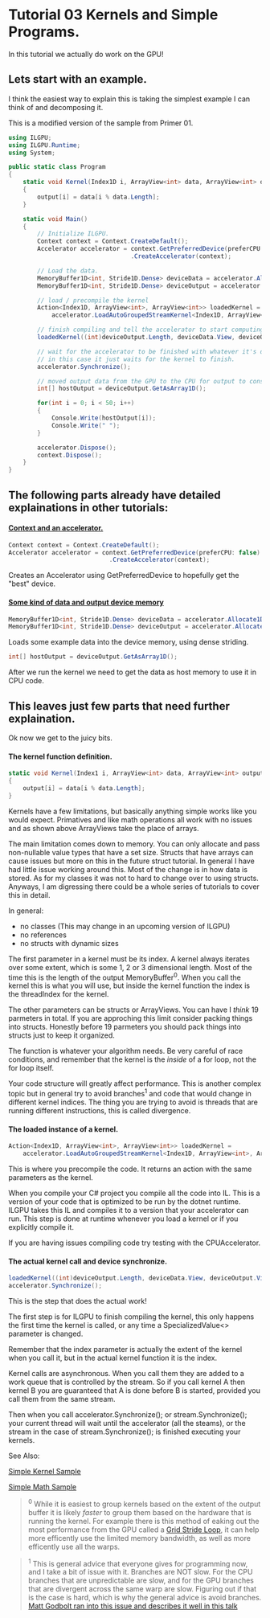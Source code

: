 ﻿---
layout: wiki
---

# Tutorial 03 Kernels and Simple Programs.
In this tutorial we actually do work on the GPU! 

## Lets start with an example.
I think the easiest way to explain this is taking the simplest example I can think of and decomposing it. 

This is a modified version of the sample from Primer 01.
```C#
using ILGPU;
using ILGPU.Runtime;
using System;

public static class Program
{
    static void Kernel(Index1D i, ArrayView<int> data, ArrayView<int> output)
    {
        output[i] = data[i % data.Length];
    }

    static void Main()
    {
        // Initialize ILGPU.
        Context context = Context.CreateDefault();
        Accelerator accelerator = context.GetPreferredDevice(preferCPU: false)
                                  .CreateAccelerator(context);

        // Load the data.
        MemoryBuffer1D<int, Stride1D.Dense> deviceData = accelerator.Allocate1D(new int[] { 0, 1, 2, 3, 4, 5, 6, 7, 8, 9 });
        MemoryBuffer1D<int, Stride1D.Dense> deviceOutput = accelerator.Allocate1D<int>(10_000);

        // load / precompile the kernel
        Action<Index1D, ArrayView<int>, ArrayView<int>> loadedKernel = 
            accelerator.LoadAutoGroupedStreamKernel<Index1D, ArrayView<int>, ArrayView<int>>(Kernel);

        // finish compiling and tell the accelerator to start computing the kernel
        loadedKernel((int)deviceOutput.Length, deviceData.View, deviceOutput.View);

        // wait for the accelerator to be finished with whatever it's doing
        // in this case it just waits for the kernel to finish.
        accelerator.Synchronize();

        // moved output data from the GPU to the CPU for output to console
        int[] hostOutput = deviceOutput.GetAsArray1D();

        for(int i = 0; i < 50; i++)
        {
            Console.Write(hostOutput[i]);
            Console.Write(" ");
        }

        accelerator.Dispose();
        context.Dispose();
    }
}
```

## The following parts already have detailed explainations in other tutorials:

#### [Context and an accelerator.](Tutorial_01.md)
```C#
Context context = Context.CreateDefault();
Accelerator accelerator = context.GetPreferredDevice(preferCPU: false)
                            .CreateAccelerator(context);
```
Creates an Accelerator using GetPreferredDevice to hopefully get the "best" device.

#### [Some kind of data and output device memory](Tutorial_02.md)
```C#
MemoryBuffer1D<int, Stride1D.Dense> deviceData = accelerator.Allocate1D(new int[] { 0, 1, 2, 4, 5, 6, 7, 8, 9 });
MemoryBuffer1D<int, Stride1D.Dense> deviceOutput = accelerator.Allocate1D<int>(10_000);
```

Loads some example data into the device memory, using dense striding.

```C#
int[] hostOutput = deviceOutput.GetAsArray1D();
```

After we run the kernel we need to get the data as host memory to use it in CPU code.

## This leaves just few parts that need further explaination.
Ok now we get to the juicy bits.

#### The kernel function definition.
```C#
static void Kernel(Index1 i, ArrayView<int> data, ArrayView<int> output)
{
    output[i] = data[i % data.Length];
}
```
Kernels have a few limitations, but basically anything simple works like you would expect.
Primatives and like math operations all work with no issues and as shown above ArrayViews 
take the place of arrays.

The main limitation comes down to memory. You can only allocate and pass non-nullable value 
types that have a set size. Structs that have arrays can cause issues but more on this in 
the future struct tutorial. In general I have had little issue working around this. Most 
of the change is in how data is stored. As for my classes it was not to hard to change 
over to using structs. Anyways, I am digressing there could be a whole series of tutorials
to cover this in detail.

In general:

* no classes (This may change in an upcoming version of ILGPU)
* no references
* no structs with dynamic sizes

The first parameter in a kernel must be its index. A kernel always iterates over some extent, which
is some 1, 2 or 3 dimensional length. Most of the time this is the length of the output MemoryBuffer<sup>0</sup>.
When you call the kernel this is what you will use, but inside the kernel function the index is the 
threadIndex for the kernel.

The other parameters can be structs or ArrayViews. You can have I *think* 19 parmeters in total. If you 
are approching this limit consider packing things into structs. Honestly before 19 parmeters you should pack things
into structs just to keep it organized. 

The function is whatever your algorithm needs. Be very careful of race conditions, and remember that the kernel is the *inside* of a for loop,
not the for loop itself.

Your code structure will greatly affect performance. This is another complex topic but in general 
try to avoid branches<sup>1</sup> and code that would change in different kernel indices. The thing you are trying 
to avoid is threads that are running different instructions, this is called divergence.

#### The loaded instance of a kernel.
```C#
Action<Index1D, ArrayView<int>, ArrayView<int>> loadedKernel = 
    accelerator.LoadAutoGroupedStreamKernel<Index1D, ArrayView<int>, ArrayView<int>>(Kernel);
```
This is where you precompile the code. It returns an action with the same parameters as the kernel. 

When you compile your C# project you compile all the code into IL. This is a version of your code
that is optimized to be run by the dotnet runtime. ILGPU takes this IL and compiles it to a version
that your accelerator can run. This step is done at runtime whenever you load a kernel or if you 
explicitly compile it.

If you are having issues compiling code try testing with the CPUAccelerator.

#### The actual kernel call and device synchronize.
```C#
loadedKernel((int)deviceOutput.Length, deviceData.View, deviceOutput.View);
accelerator.Synchronize();
```
This is the step that does the actual work! 

The first step is for ILGPU to finish compiling the kernel, this only happens the first time
the kernel is called, or any time a SpecializedValue<> parameter is changed.

Remember that the index parameter is actually the extent of the kernel when you call it,
but in the actual kernel function it is the index.

Kernel calls are asynchronous. When you call them they are added to a work queue that is controlled by the stream.
So if you call kernel A then kernel B you are guaranteed that A is done before B is started, provided you call them
from the same stream. 

Then when you call accelerator.Synchronize(); or stream.Synchronize(); your current thread will wait until
the accelerator (all the steams), or the stream in the case of stream.Synchronize(); is finished executing your kernels.

See Also:

[Simple Kernel Sample](https://github.com/m4rs-mt/ILGPU/tree/master/Samples/SimpleKernel) 

[Simple Math Sample](https://github.com/m4rs-mt/ILGPU/tree/master/Samples/SimpleMath)

> <sup>0</sup>
> While it is easiest to group kernels based on the extent of the output buffer
> it is likely *faster* to group them based on the hardware that is running the kernel.
> For example there is this method of eaking out the most performance from the GPU called a 
> [Grid Stride Loop](https://developer.nvidia.com/blog/cuda-pro-tip-write-flexible-kernels-grid-stride-loops/),
> it can help more efficently use the limited memory bandwidth, as well as more efficently use all the warps.

> <sup>1</sup>
> This is general advice that everyone gives for programming now, and I take a bit of issue with it. Branches are NOT slow.
> For the CPU branches that are unpredictable are slow, and for the GPU branches that are divergent across the same warp are slow.
> Figuring out if that is the case is hard, which is why the general advice is avoid branches. [Matt Godbolt ran into this issue and describes it well in this talk](https://youtu.be/HG6c4Kwbv4I?t=2532)